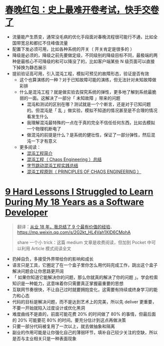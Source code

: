 # [春晚红包：史上最难开卷考试，快手交卷了](https://www.infoq.cn/article/bfqyesqahr0vrd01iq0f)

- 流量能产生质变，通常没毛病的优化手段面对春晚流程很可能行不通，比如全国带宽总和都扛不住峰值流量
- 配置下发必须可用，比如各种系统的开关（ 开关肯定是很多的 ）
- 降级是必须的，降级之前先要做定级，不同级别的降级目标不同，最极端的两种是最核心不可降级的和可以降没了的，比如客户端某些 N 级页面可以直接下掉换为静态展示
- 提前验证高可用，引入混沌工程，模拟可预见的故障形态，验证是否有效
  - 这个也算演练的一种？对于已知故障可能的演练，但无法针对未知故障做彩排
  - 什么是混沌工程？就是做实验去探究系统的弹性，更多地了解到系统最脆弱的一面。这解决了一部分「 未知故障 」带来的问题
    - 混沌和测试的区别在哪？测试就是一个个断言，还是对于已知问题的。但混沌是「 乱 」做实验，模拟不知道的情况甚至是不合理的情况看发生什么
    - 我理解混沌最特殊的一点在于真的完全不信任任何东西，比如去模拟一个物理机断电了
    - 做混沌的前提是什么？是系统的健壮性，保证了一部分弹性，然后混沌一下才有意义
  - 更多阅读：
    - [混沌工程简介](https://www.jianshu.com/p/4bd4f88e24e4)
    - [混沌工程（ Chaos Engineering ）总结](https://zhuanlan.zhihu.com/p/90294032)
    - [字节跳动混沌工程实践总结](https://www.infoq.cn/article/gsqtykoa3uvrtqi1kkmo)
    - [混沌工程原则（ PRINCIPLES OF CHAOS ENGINEERING ）](https://principlesofchaos.org/zh/)

# [9 Hard Lessons I Struggled to Learn During My 18 Years as a Software Developer](https://medium.com/better-programming/9-hard-lessons-i-struggled-to-learn-during-my-18-years-as-a-software-developer-14f28512f647)

> 翻译：[从业 18 年，我总结了 9 个最有价值的经验](https://www.infoq.cn/article/DUSi0kwDtUZhspcJVg8l)、https://mp.weixin.qq.com/s/2G2kt_HL4Vah1XID6CMohA
>
> share 一个小 trick：这篇 medium 文章是收费阅读，但加到 Pocket 中可以利用 Article 模式阅读全文

- 扔掉自负，多接受外界带给你的影响和成长
- 语言只是工具，它圈定了在一个盒子里你怎么用代码完成工作，跳出这个盒子解决问题会让你思路更开阔
- 「 如果你知道它能解决你的问题，那么你就真的解决了你的问题 」。学会检索知识是一种能力，这意味着你只需要真正掌握最重要的思想
- 互联网节奏很快，不让自己过时就要拥抱变化，这需要有持续或终身学习的能力和心态
- 代码的目标是解决问题，而不是达到艺术上的完美，所以先 deliver 更重要，不要一开始就陷入过度设计或优化黑洞
- 难度曲线不是直的，前面可能花费 20% 的时间做了 80% 的事情，但最后面的 20% 可能要花 80% 的时间。要充分估计到这点再做决策
- 只要一部分代码被复用了一次以上，就去做抽象和隔离
- 副业的作用可能是让你强化自己的薄弱环节，填补自己较少关注的空缺，所以是否与主业相关只是一种表面现象
